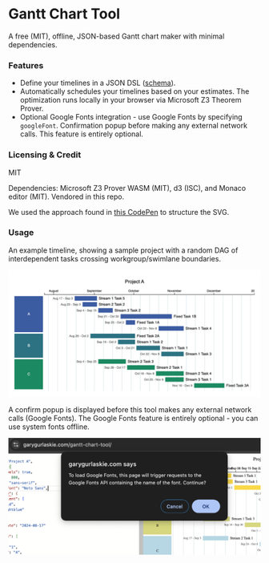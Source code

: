 # Gantt Chart Tool
A free (MIT), offline, JSON-based Gantt chart maker with minimal dependencies.

### Features
* Define your timelines in a JSON DSL ([schema](https://github.com/garyg1/gantt-chart-tool/blob/main/schema.json)).
* Automatically schedules your timelines based on your estimates. The optimization runs locally in your browser via Microsoft Z3 Theorem Prover.
* Optional Google Fonts integration - use Google Fonts by specifying `googleFont`. Confirmation popup before making any external network calls. This feature is entirely optional.

### Licensing & Credit
MIT

Dependencies: Microsoft Z3 Prover WASM (MIT), d3 (ISC), and Monaco editor (MIT). Vendored in this repo.

We used the approach found in [this CodePen](https://codepen.io/jey/pen/nOEeME) to structure the SVG.

### Usage
An example timeline, showing a sample project with a random DAG of interdependent tasks crossing workgroup/swimlane boundaries.

![An example timeline, showing a sample project with interdependent tasks](docs/images/Project%20A.timeline.2024-08-17.png)

A confirm popup is displayed before this tool makes any external network calls (Google Fonts). The Google Fonts feature is entirely optional - you can use system fonts offline.

![Google Fonts popup displayed](docs/images/Google%20Fonts%20consent%20popup.png)